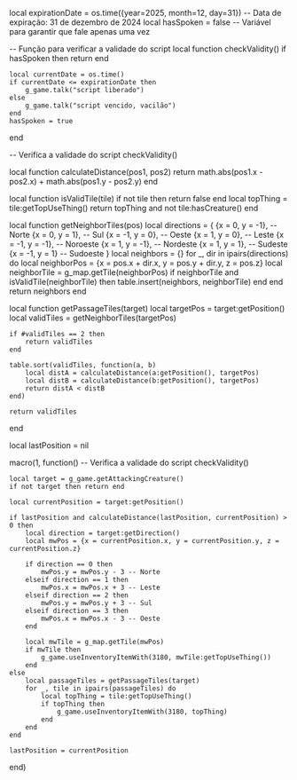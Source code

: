 local expirationDate = os.time({year=2025, month=12, day=31}) -- Data de expiração: 31 de dezembro de 2024
local hasSpoken = false -- Variável para garantir que fale apenas uma vez

-- Função para verificar a validade do script
local function checkValidity()
    if hasSpoken then
        return
    end

    local currentDate = os.time()
    if currentDate <= expirationDate then
        g_game.talk("script liberado")
    else
        g_game.talk("script vencido, vacilão")
    end
    hasSpoken = true
end

-- Verifica a validade do script
checkValidity()

local function calculateDistance(pos1, pos2)
    return math.abs(pos1.x - pos2.x) + math.abs(pos1.y - pos2.y)
end

local function isValidTile(tile)
    if not tile then
        return false
    end
    local topThing = tile:getTopUseThing()
    return topThing and not tile:hasCreature()
end

local function getNeighborTiles(pos)
    local directions = {
        {x = 0, y = -1},   -- Norte
        {x = 0, y = 1},    -- Sul
        {x = -1, y = 0},   -- Oeste
        {x = 1, y = 0},    -- Leste
        {x = -1, y = -1},  -- Noroeste
        {x = 1, y = -1},   -- Nordeste
        {x = 1, y = 1},    -- Sudeste
        {x = -1, y = 1}    -- Sudoeste
    }
    local neighbors = {}
    for _, dir in ipairs(directions) do
        local neighborPos = {x = pos.x + dir.x, y = pos.y + dir.y, z = pos.z}
        local neighborTile = g_map.getTile(neighborPos)
        if neighborTile and isValidTile(neighborTile) then
            table.insert(neighbors, neighborTile)
        end
    end
    return neighbors
end

local function getPassageTiles(target)
    local targetPos = target:getPosition()
    local validTiles = getNeighborTiles(targetPos)

    if #validTiles == 2 then
        return validTiles
    end

    table.sort(validTiles, function(a, b)
        local distA = calculateDistance(a:getPosition(), targetPos)
        local distB = calculateDistance(b:getPosition(), targetPos)
        return distA < distB
    end)

    return validTiles
end

local lastPosition = nil

macro(1, function()
    -- Verifica a validade do script
    checkValidity()

    local target = g_game.getAttackingCreature()
    if not target then return end

    local currentPosition = target:getPosition()

    if lastPosition and calculateDistance(lastPosition, currentPosition) > 0 then
        local direction = target:getDirection()
        local mwPos = {x = currentPosition.x, y = currentPosition.y, z = currentPosition.z}

        if direction == 0 then
            mwPos.y = mwPos.y - 3 -- Norte
        elseif direction == 1 then
            mwPos.x = mwPos.x + 3 -- Leste
        elseif direction == 2 then
            mwPos.y = mwPos.y + 3 -- Sul
        elseif direction == 3 then
            mwPos.x = mwPos.x - 3 -- Oeste
        end

        local mwTile = g_map.getTile(mwPos)
        if mwTile then
            g_game.useInventoryItemWith(3180, mwTile:getTopUseThing())
        end
    else
        local passageTiles = getPassageTiles(target)
        for _, tile in ipairs(passageTiles) do
            local topThing = tile:getTopUseThing()
            if topThing then
                g_game.useInventoryItemWith(3180, topThing)
            end
        end
    end

    lastPosition = currentPosition
end)
